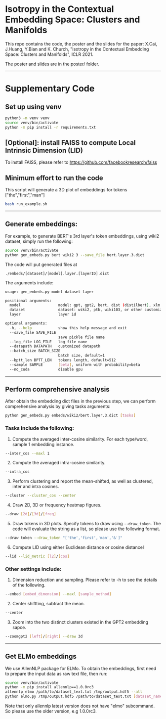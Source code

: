 # Isotropy in the Contextual Embedding Space: Clusters and Manifolds

This repo contains the code, the poster and the slides for the paper: X.Cai, J.Huang, Y.Bian and K. Church, "Isotropy in the Contextual Embedding Space: Clusters and Manifolds", ICLR 2021.

The poster and slides are in the poster/ folder.

---

# Supplementary Code

## Set up using venv
```bash
python3 -m venv venv
source venv/bin/activate
python -m pip install -r requirements.txt
```

## [Optional]: install FAISS to compute Local Intrinsic Dimension (LID)
To install FAISS, please refer to https://github.com/facebookresearch/faiss

## Minimum effort to run the code
This script will generate a 3D plot of embeddings for tokens ["the","first","man"]

```bash
bash run_example.sh
```

---
## Generate embeddings:
For example, to generate BERT's 3rd layer's token embeddings, using wiki2 dataset, simply run the following:
```bash
source venv/bin/activate
python gen_embeds.py bert wiki2 3 --save_file bert.layer.3.dict
```
The code will put generated files at 
```
./embeds/[dataset]/[model].layer.[layerID].dict
```
The arguments include:
```bash
usage: gen_embeds.py model dataset layer

positional arguments:
  model                 model: gpt, gpt2, bert, dist (distilbert), xlm
  dataset               dataset: wiki2, ptb, wiki103, or other customized datapath
  layer                 layer id

optional arguments:
  -h, --help            show this help message and exit
  --save_file SAVE_FILE
                        save pickle file name
  --log_file LOG_FILE   log file name
  --datapath DATAPATH   customized datapath
  --batch_size BATCH_SIZE
                        batch size, default=1
  --bptt_len BPTT_LEN   tokens length, default=512
  --sample SAMPLE       [beta], uniform with probability=beta
  --no_cuda             disable gpu
```

---
## Perform comprehensive analysis
After obtain the embedding dict files in the previous step, we can perform comprehensive analysis by giving tasks arguments:
```bash
python gen_embeds.py embeds/wiki2/bert.layer.3.dict [tasks]
```

### Tasks include the following:

1. Compute the averaged inter-cosine similarity. For each type/word, sample 1 embedding instance.
```bash
--inter_cos --maxl 1
```

2. Compute the averaged intra-cosine similarity. 
```bash
--intra_cos
```

3. Perform clustering and report the mean-shifted, as well as clustered, inter and intra cosines.
```bash
--cluster --cluster_cos --center
```

4. Draw 2D, 3D or frequency heatmap figures.
```bash
--draw [2d]/[3d]/[freq]
```

5. Draw tokens in 3D plots. Specify tokens to draw using ``--draw_token``. The code will evaluate the string as a list, so please use the following format.
```bash
--draw token --draw_token "['the','first','man','&']"
```

6. Compute LID using either Euclidean distance or cosine distancel
```bash
--lid --lid_metric [l2]/[cos]
```

### Other settings include:
1. Dimension reduction and sampling. Please refer to -h to see the details of the following.
```bash
--embed [embed_dimension] --maxl [sample_method]
```

2. Center shiftting, subtract the mean.
```bash
--center
```

3. Zoom into the two distinct clusters existed in the GPT2 embedding sapce.
```bash
--zoomgpt2 [left]/[right] --draw 3d
```

---
## Get ELMo embeddings
We use AllenNLP package for ELMo. To obtain the embeddings, first need to prepare the input data as raw text file, then run:
```bash
source venv/bin/activate
python -m pip install allennlp==1.0.0rc3
allennlp elmo /path/to/dataset_text.txt /tmp/output.hdf5 --all
python elmo.py /tmp/output.hdf5 /path/to/dataset_text.txt [dataset_name] [layer_id]
```
Note that only allennlp latest version does not have "elmo" subcommand. So please use the older version, e.g 1.0.0rc3.
